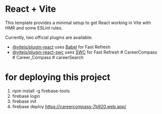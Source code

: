 # React + Vite

This template provides a minimal setup to get React working in Vite with HMR and some ESLint rules.

Currently, two official plugins are available:

- [@vitejs/plugin-react](https://github.com/vitejs/vite-plugin-react/blob/main/packages/plugin-react/README.md) uses [Babel](https://babeljs.io/) for Fast Refresh
- [@vitejs/plugin-react-swc](https://github.com/vitejs/vite-plugin-react-swc) uses [SWC](https://swc.rs/) for Fast Refresh
#   C a r e e r C o m p a s s 
 
 #   C a r e e r _ C o m p a s s 
 
 #   c a r e e r S e a r c h 

# for deploying this project
1. npm install -g firebase-tools
2. firebase login
3. firebase init
4. firebase deploy
https://careercompass-7b920.web.app/

 
 
